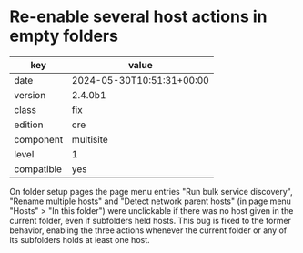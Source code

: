 [//]: # (werk v2)
# Re-enable several host actions in empty folders

key        | value
---------- | ---
date       | 2024-05-30T10:51:31+00:00
version    | 2.4.0b1
class      | fix
edition    | cre
component  | multisite
level      | 1
compatible | yes

On folder setup pages the page menu entries "Run bulk service discovery", "Rename multiple hosts" and "Detect network parent hosts" (in page menu "Hosts" > "In this folder") were unclickable if there was no host given in the current folder, even if subfolders held hosts.
This bug is fixed to the former behavior, enabling the three actions whenever the current folder or any of its subfolders holds at least one host.

